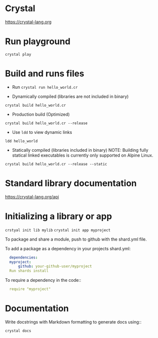 # Crystal

https://crystal-lang.org

# Run playground

`crystal play`

# Build and runs files

- Run
`crystal run hello_world.cr`

- Dynamically compiled (libraries are not included in binary)

`crystal build hello_world.cr`
 
- Production build (Optimized)

`crystal build hello_world.cr --release` 

- Use `ldd` to view dynamic links
 
`ldd hello_world`

- Statically compiled (libraries included in binary) 
NOTE: Building fully statical linked executables is currently only supported on Alpine Linux.

`crystal build hello_world.cr --release --static`

# Standard library documentation

https://crystal-lang.org/api

# Initializing a library or app

`crstyal init lib mylib`
`crystal init app myproject`


To package and share a module, push to github with the shard.yml file.


To add a package as a dependency in your projects shard.yml:
```yaml
  dependencies:
  myproject:
      github: your-github-user/myproject
  Run shards install
```

To require a dependency in the code::

```yaml
  require "myproject"
```

# Documentation
Write docstrings with Markdown formatting to generate docs using::

`crystal docs`
